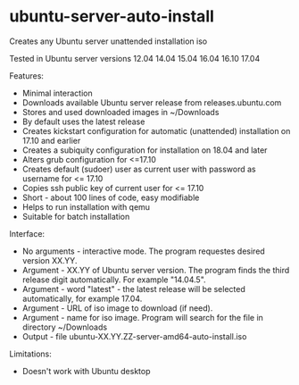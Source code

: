 # ubuntu-server-auto-install

Creates any Ubuntu server unattended installation iso

Tested in Ubuntu server versions 12.04 14.04 15.04 16.04 16.10 17.04

Features:

* Minimal interaction
* Downloads available Ubuntu server release from releases.ubuntu.com
* Stores and used downloaded images in ~/Downloads
* By default uses the latest release
* Creates kickstart configuration for automatic (unattended) installation on 17.10 and earlier
* Creates a subiquity configuration for installation on 18.04 and later
* Alters grub configuration for <=17.10
* Creates default (sudoer) user as current user with password as username for <= 17.10
* Copies ssh public key of current user for <= 17.10
* Short - about 100 lines of code, easy modifiable
* Helps to run installation with qemu
* Suitable for batch installation

Interface:

* No arguments - interactive mode. The program requestes desired version XX.YY.
* Argument - XX.YY of Ubuntu server version. The program finds the third release digit automatically.
  For example "14.04.5".
* Argument - word "latest" - the latest release will be selected automatically, for example 17.04.
* Argument - URL of iso image to download (if need).
* Argument - name for iso image. Program will search for the file in directory ~/Downloads
* Output - file ubuntu-XX.YY.ZZ-server-amd64-auto-install.iso

Limitations:

* Doesn't work with Ubuntu desktop
